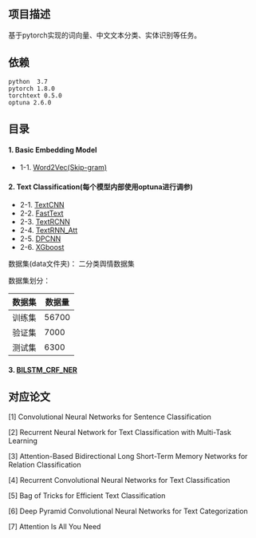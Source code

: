 ## 项目描述
基于pytorch实现的词向量、中文文本分类、实体识别等任务。 

## 依赖
```
python  3.7
pytorch 1.8.0
torchtext 0.5.0
optuna 2.6.0
```

## 目录

#### 1. Basic Embedding Model

- 1-1. [Word2Vec(Skip-gram)](1-1.Word2Vec)

#### 2. Text Classification(每个模型内部使用optuna进行调参) 

- 2-1. [TextCNN](2-1.TextCNN)
- 2-2. [FastText](2-2.FastText)
- 2-3. [TextRCNN](2-3.TextRCNN)
- 2-4. [TextRNN_Att](2-4.TextRNN_Att)
- 2-5. [DPCNN](2-5.DPCNN)
- 2-6. [XGboost](2-6.XGboost)
  
数据集(data文件夹)： 二分类舆情数据集

数据集划分：

数据集|数据量
--|--
训练集|56700
验证集|7000
测试集|6300

#### 3. [BILSTM_CRF_NER](3-1.NER)

## 对应论文

[1] Convolutional Neural Networks for Sentence Classification

[2] Recurrent Neural Network for Text Classification with Multi-Task Learning

[3] Attention-Based Bidirectional Long Short-Term Memory Networks for Relation Classification

[4] Recurrent Convolutional Neural Networks for Text Classification

[5] Bag of Tricks for Efficient Text Classification

[6] Deep Pyramid Convolutional Neural Networks for Text Categorization

[7] Attention Is All You Need
